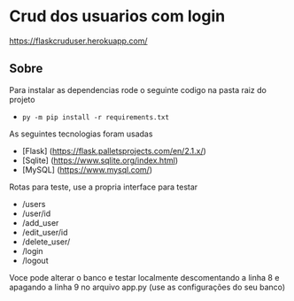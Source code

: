 # Crud dos usuarios com login

https://flaskcruduser.herokuapp.com/ 

## Sobre

Para instalar as dependencias rode o seguinte codigo na pasta raiz do projeto

- ```py -m pip install -r requirements.txt```

As seguintes tecnologias foram usadas
- [Flask] (https://flask.palletsprojects.com/en/2.1.x/)
- [Sqlite] (https://www.sqlite.org/index.html)
- [MySQL] (https://www.mysql.com/)

Rotas para teste, use a propria interface para testar
- /users
- /user/id
- /add_user
- /edit_user/id
- /delete_user/
- /login
- /logout

Voce pode alterar o banco e testar localmente descomentando a linha 8 e apagando a linha 9 no arquivo app.py (use as configurações do seu banco)
